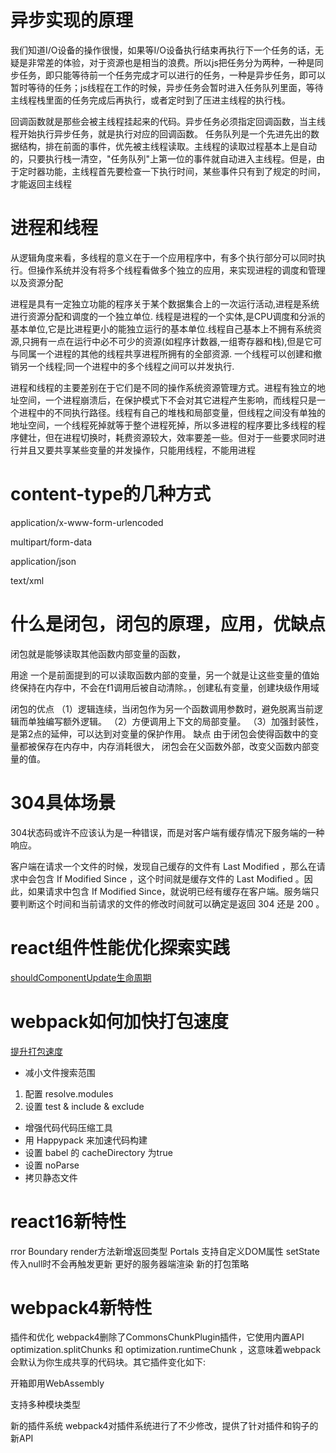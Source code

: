 # 异步实现的原理

我们知道I/O设备的操作很慢，如果等I/O设备执行结束再执行下一个任务的话，无疑是非常差的体验，对于资源也是相当的浪费。所以js把任务分为两种，一种是同步任务，即只能等待前一个任务完成才可以进行的任务，一种是异步任务，即可以暂时等待的任务；js线程在工作的时候，异步任务会暂时进入任务队列里面，等待主线程栈里面的任务完成后再执行，或者定时到了压进主线程的执行栈。

回调函数就是那些会被主线程挂起来的代码。异步任务必须指定回调函数，当主线程开始执行异步任务，就是执行对应的回调函数。
任务队列是一个先进先出的数据结构，排在前面的事件，优先被主线程读取。主线程的读取过程基本上是自动的，只要执行栈一清空，"任务队列"上第一位的事件就自动进入主线程。但是，由于定时器功能，主线程首先要检查一下执行时间，某些事件只有到了规定的时间，才能返回主线程

# 进程和线程

从逻辑角度来看，多线程的意义在于一个应用程序中，有多个执行部分可以同时执行。但操作系统并没有将多个线程看做多个独立的应用，来实现进程的调度和管理以及资源分配

进程是具有一定独立功能的程序关于某个数据集合上的一次运行活动,进程是系统进行资源分配和调度的一个独立单位.
线程是进程的一个实体,是CPU调度和分派的基本单位,它是比进程更小的能独立运行的基本单位.线程自己基本上不拥有系统资源,只拥有一点在运行中必不可少的资源(如程序计数器,一组寄存器和栈),但是它可与同属一个进程的其他的线程共享进程所拥有的全部资源.
一个线程可以创建和撤销另一个线程;同一个进程中的多个线程之间可以并发执行.

进程和线程的主要差别在于它们是不同的操作系统资源管理方式。进程有独立的地址空间，一个进程崩溃后，在保护模式下不会对其它进程产生影响，而线程只是一个进程中的不同执行路径。线程有自己的堆栈和局部变量，但线程之间没有单独的地址空间，一个线程死掉就等于整个进程死掉，所以多进程的程序要比多线程的程序健壮，但在进程切换时，耗费资源较大，效率要差一些。但对于一些要求同时进行并且又要共享某些变量的并发操作，只能用线程，不能用进程

# content-type的几种方式

application/x-www-form-urlencoded

multipart/form-data

application/json

text/xml

# 什么是闭包，闭包的原理，应用，优缺点

闭包就是能够读取其他函数内部变量的函数，

用途 一个是前面提到的可以读取函数内部的变量，另一个就是让这些变量的值始终保持在内存中，不会在f1调用后被自动清除。，创建私有变量，创建块级作用域

闭包的优点 
（1）逻辑连续，当闭包作为另一个函数调用参数时，避免脱离当前逻辑而单独编写额外逻辑。 
（2）方便调用上下文的局部变量。 
（3）加强封装性，是第2点的延伸，可以达到对变量的保护作用。 
缺点
由于闭包会使得函数中的变量都被保存在内存中，内存消耗很大，
闭包会在父函数外部，改变父函数内部变量的值。

# 304具体场景

304状态码或许不应该认为是一种错误，而是对客户端有缓存情况下服务端的一种响应。

客户端在请求一个文件的时候，发现自己缓存的文件有 Last Modified ，那么在请求中会包含 If Modified Since ，这个时间就是缓存文件的 Last Modified 。因此，如果请求中包含 If Modified Since，就说明已经有缓存在客户端。服务端只要判断这个时间和当前请求的文件的修改时间就可以确定是返回 304 还是 200 。

# react组件性能优化探索实践

[shouldComponentUpdate生命周期](http://imweb.io/topic/577512fe732b4107576230b9)

# webpack如何加快打包速度

[提升打包速度](https://jeffjade.com/2017/08/12/125-webpack-package-optimization-for-speed/)

* 减小文件搜索范围
1. 配置 resolve.modules
2. 设置 test & include & exclude

* 增强代码代码压缩工具
* 用 Happypack 来加速代码构建
* 设置 babel 的 cacheDirectory 为true
* 设置 noParse
* 拷贝静态文件

# react16新特性

rror Boundary
render方法新增返回类型
Portals
支持自定义DOM属性
setState传入null时不会再触发更新
更好的服务器端渲染
新的打包策略

# webpack4新特性

插件和优化
webpack4删除了CommonsChunkPlugin插件，它使用内置API optimization.splitChunks 和 optimization.runtimeChunk ，这意味着webpack会默认为你生成共享的代码块。其它插件变化如下:

开箱即用WebAssembly

支持多种模块类型

新的插件系统
webpack4对插件系统进行了不少修改，提供了针对插件和钩子的新API